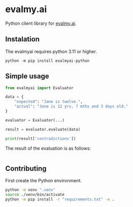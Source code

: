 # evalmy.ai

Python client library for [evalmy.ai](https://evalmy.ai).

## Instalation

The evalmyai requires python 3.11 or higher.

```shell
python -m pip install evalmyai-python 
```

## Simple usage

```python
from evalmyai import Evaluator

data = {
    "expected": "Jane is twelve.",
    "actual": "Jane is 12 yrs, 7 mths and 3 days old."
}

evaluator = Evaluator(...)

result = evaluator.evaluate(data)

print(result['contradictions'])
```

The result of the evaluation is as follows:

```json

```

## Contributing

First create the Python environment.

```sh
python -m venv ".venv"
source ./venv/bin/activate
python -m pip install -r "requirements.txt" -e .
```

